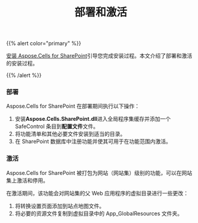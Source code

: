 ﻿---
title: 部署和激活
type: docs
weight: 20
url: /zh/sharepoint/deployment-and-activation/
---
{{% alert color="primary" %}} 

[安装 Aspose.Cells for SharePoint](/cells/zh/sharepoint/installing-aspose-cells-for-sharepoint/)引导您完成安装过程。本文介绍了部署和激活的安装过程。

{{% /alert %}} 
### **部署**
Aspose.Cells for SharePoint 在部署期间执行以下操作：

1. 安装**Aspose.Cells.SharePoint.dll**进入全局程序集缓存并添加一个 SafeControl 条目到**配置文件**文件。
1. 将功能清单和其他必要文件安装到适当的目录。
1. 在 SharePoint 数据库中注册功能并使其可用于在功能范围内激活。
### **激活**
Aspose.Cells for SharePoint 被打包为网站（网站集）级别的功能，可以在网站集上激活和停用。

在激活期间，该功能会对网站集的父 Web 应用程序的虚拟目录进行一些更改：

1. 将转换设置页面添加到站点地图文件。
1. 将必要的资源文件复制到虚拟目录中的 App_GlobalResources 文件夹。
